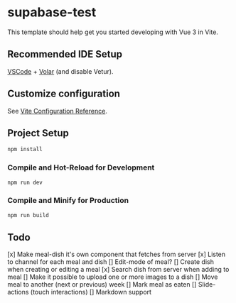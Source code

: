 # supabase-test

This template should help get you started developing with Vue 3 in Vite.

## Recommended IDE Setup

[VSCode](https://code.visualstudio.com/) + [Volar](https://marketplace.visualstudio.com/items?itemName=Vue.volar) (and disable Vetur).

## Customize configuration

See [Vite Configuration Reference](https://vite.dev/config/).

## Project Setup

```sh
npm install
```

### Compile and Hot-Reload for Development

```sh
npm run dev
```

### Compile and Minify for Production

```sh
npm run build
```

## Todo
[x] Make meal-dish it's own component that fetches from server
[x] Listen to channel for each meal and dish
[] Edit-mode of meal?
  [] Create dish when creating or editing a meal
  [x] Search dish from server when adding to meal
[] Make it possible to upload one or more images to a dish
[] Move meal to another (next or previous) week
[] Mark meal as eaten
[] Slide-actions (touch interactions)
[] Markdown support